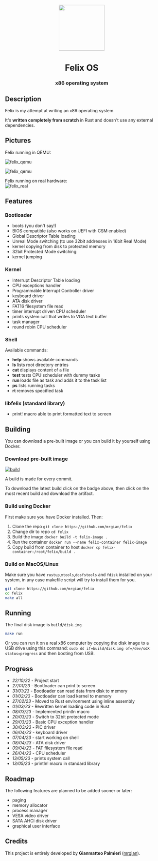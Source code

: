 <p align="center"><img src="https://user-images.githubusercontent.com/10211171/231185775-eb188a74-a133-45f6-8f2b-21cc1d498a0a.jpg" height=150></p>
<h1 align="center">Felix OS</h1>
<h3 align="center">
x86 operating system
</h3>

## Description

Felix is my attempt at writing an x86 operating system.

It's **written completely from scratch** in Rust and doesn't use any external dependencies.

## Pictures
Felix running in QEMU:<br>

![felix_qemu](https://github.com/mrgian/felix/assets/10211171/b371934e-0ac7-40e6-a965-e42bf9e24e86)

![felix_qemu](https://github.com/mrgian/felix/assets/10211171/99a2012b-29af-44d8-a2cf-73fceee665e1)

Felix running on real hardware:<br>
![felix_real](https://user-images.githubusercontent.com/10211171/230796141-b2c62d63-5c4e-4d8b-a9ee-3669bdee48b0.jpg)

## Features

### Bootloader
- boots (you don't say!)
- BIOS compatible (also works on UEFI with CSM enabled)
- Global Descriptor Table loading
- Unreal Mode switching (to use 32bit addresses in 16bit Real Mode)
- kernel copying from disk to protected memory
- 32bit Protected Mode switching
- kernel jumping

### Kernel
- Interrupt Descriptor Table loading
- CPU exceptions handler
- Programmable Interrupt Controller driver
- keyboard driver
- ATA disk driver
- FAT16 filesystem file read
- timer interrupt driven CPU scheduler
- prints system call that writes to VGA text buffer 
- task manager
- round robin CPU scheduler

### Shell
Available commands:
- **help** shows available commands
- **ls** lists root directory entries
- **cat <filename>** displays content of a file
- **test** tests CPU scheduler with dummy tasks
- **run <file>** loads file as task and adds it to the task list
- **ps** lists running tasks
- **rt <id>** removes specified task

### libfelix (standard library)
- print! macro able to print formatted text to screen

## Building

You can download a pre-built image or you can build it by yourself using Docker.

### Download pre-built image
[![build](https://github.com/mrgian/felix/actions/workflows/docker.yml/badge.svg)](https://github.com/mrgian/felix/actions)

A build is made for every commit.

To download the latest build click on the badge above, then click on the most recent build and download the artifact.

### Build using Docker
First make sure you have Docker installed. Then:

1. Clone the repo `git clone https://github.com/mrgian/felix`
2. Change dir to repo `cd felix`
3. Build the image `docker build -t felix-image .`
4. Run the container `docker run --name felix-container felix-image`
5. Copy build from container to host `docker cp felix-container:/root/felix/build .`

### Build on MacOS/Linux
Make sure you have `rustup`,`mtools`,`dosfstools` and `fdisk` installed on your system, in any case makefile script
will try to install them for you.

```zsh
git clone https://github.com/mrgian/felix
cd felix
make all
```

## Running
The final disk image is `build/disk.img`

```zsh
make run
```

Or you can run it on a real x86 computer by copying the disk image to a USB drive using this command: `sudo dd if=build/disk.img of=/dev/sdX status=progress` and then booting from USB.

## Progress
- *22/10/22* - Project start
- *27/01/23* - Bootloader can print to screen
- *31/01/23* - Bootloader can read data from disk to memory
- *01/02/23* - Bootloader can load kernel to memory
- *27/02/23* - Moved to Rust environment using inline assembly
- *01/03/23* - Rewritten kernel loading code in Rust
- *08/03/23* - Implemented println macro
- *20/03/23* - Switch to 32bit protected mode
- *29/03/23* - Basic CPU exception handler
- *30/03/23* - PIC driver
- *06/04/23* - keyboard driver
- *07/04/23* - start working on shell
- *08/04/23* - ATA disk driver
- *09/04/23* - FAT filesystem file read
- *26/04/23* - CPU scheduler
- *13/05/23* - prints system call
- *13/05/23* - println! macro in standard library

## Roadmap
The following features are planned to be added sooner or later:
 - paging
 - memory allocator
 - process manager
 - VESA video driver
 - SATA AHCI disk driver
 - graphical user interface

## Credits
This project is entirely developed by **Gianmatteo Palmieri** ([mrgian](https://github.com/mrgian)).

